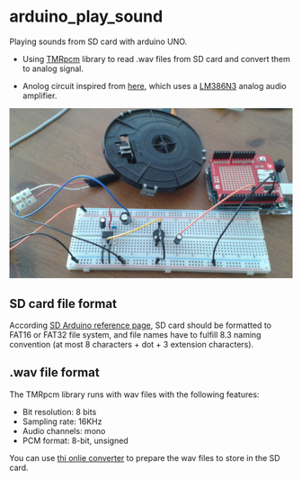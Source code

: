 # arduino_play_sound
Playing sounds from SD card with arduino UNO.

- Using [TMRpcm](https://github.com/TMRh20/TMRpcm) library to read .wav files from SD card and convert them to analog signal.

- Anolog circuit inspired from [here](https://www.arduino.cc/en/Tutorial/SimpleAudioPlayer), which uses a [LM386N3](http://www.ti.com/lit/ds/symlink/lm386.pdf) analog audio amplifier.

![sd sound player](media/sd_sound_player.jpg)

## SD card file format
According [SD Arduino reference page](https://www.arduino.cc/en/Reference/SD), SD card should be formatted to FAT16 or FAT32 file system, and file names have to fulfill 8.3 naming convention (at most 8 characters + dot + 3 extension characters).

## .wav file format
The TMRpcm library runs with wav files with the following features:
- Bit resolution: 8 bits
- Sampling rate: 16KHz
- Audio channels: mono
- PCM format: 8-bit, unsigned

You can use [thi onlie converter](http://audio.online-convert.com/convert-to-wav) to prepare the wav files to store in the SD card.
